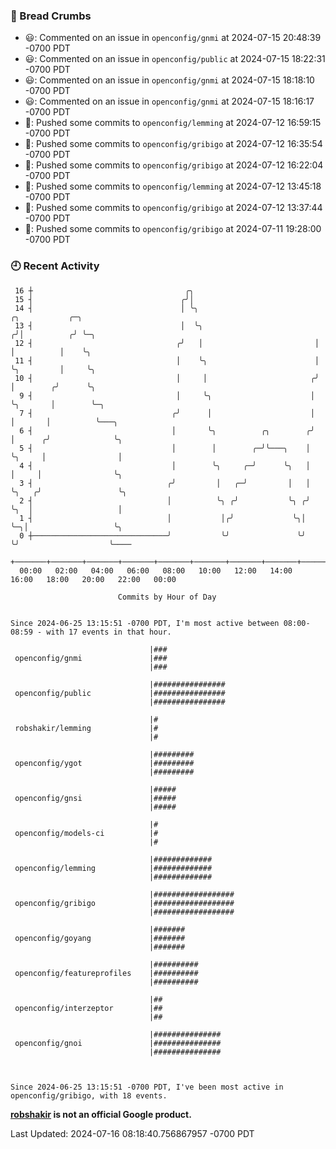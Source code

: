 ### 🍞 Bread Crumbs

 * 😃: Commented on an issue in `openconfig/gnmi` at 2024-07-15 20:48:39 -0700 PDT
 * 😃: Commented on an issue in `openconfig/public` at 2024-07-15 18:22:31 -0700 PDT
 * 😃: Commented on an issue in `openconfig/gnmi` at 2024-07-15 18:18:10 -0700 PDT
 * 😃: Commented on an issue in `openconfig/gnmi` at 2024-07-15 18:16:17 -0700 PDT
 * 🚢: Pushed some commits to `openconfig/lemming` at 2024-07-12 16:59:15 -0700 PDT
 * 🚢: Pushed some commits to `openconfig/gribigo` at 2024-07-12 16:35:54 -0700 PDT
 * 🚢: Pushed some commits to `openconfig/gribigo` at 2024-07-12 16:22:04 -0700 PDT
 * 🚢: Pushed some commits to `openconfig/lemming` at 2024-07-12 13:45:18 -0700 PDT
 * 🚢: Pushed some commits to `openconfig/gribigo` at 2024-07-12 13:37:44 -0700 PDT
 * 🚢: Pushed some commits to `openconfig/gribigo` at 2024-07-11 19:28:00 -0700 PDT

### 🕘 Recent Activity
```
 16 ┼                                  ╭╮
 15 ┤                                 ╭╯│
 14 ┤                                 │ ╰╮                           ╭╮           ╭─╮
 13 ┤                                 │  ╰╮                         ╭╯│          ╭╯ ╰─╮
 12 ┤                                ╭╯   │                         │ │          │    ╰╮
 11 ┤                                │    ╰╮                        │ ╰╮         │     ╰╮
 10 ┤                                │     │                       ╭╯  │        ╭╯      ╰╮
  9 ┤                                │     ╰╮                      │   ╰╮       │        ╰─╮
  7 ┤                               ╭╯      │                      │    │       │          ╰───╮
  6 ┤                               │       ╰╮          ╭╮        ╭╯    │      ╭╯              ╰╮
  5 ┤                               │        │        ╭─╯╰───╮    │     ╰╮     │                │
  4 ┤                               │        ╰╮     ╭─╯      ╰╮   │      │     │                ╰╮
  3 ┤                              ╭╯         │   ╭─╯         │   │      ╰╮   ╭╯                 ╰╮
  2 ┤                              │          ╰╮ ╭╯           ╰╮ ╭╯       ╰╮  │                   │
  1 ┤                              │           │╭╯             ╰╮│         ╰─╮│                   ╰╮
  0 ┼──────────────────────────────╯           ╰╯               ╰╯           ╰╯                    ╰────
    +───────+───────+───────+───────+───────+───────+───────+───────+───────+───────+───────+───────+────
  00:00   02:00   04:00   06:00   08:00   10:00   12:00   14:00   16:00   18:00   20:00   22:00   00:00   

						Commits by Hour of Day


Since 2024-06-25 13:15:51 -0700 PDT, I'm most active between 08:00-08:59 - with 17 events in that hour.

```



```
                               |###
 openconfig/gnmi               |###
                               |###

                               |################
 openconfig/public             |################
                               |################

                               |#
 robshakir/lemming             |#
                               |#

                               |#########
 openconfig/ygot               |#########
                               |#########

                               |#####
 openconfig/gnsi               |#####
                               |#####

                               |#
 openconfig/models-ci          |#
                               |#

                               |#############
 openconfig/lemming            |#############
                               |#############

                               |##################
 openconfig/gribigo            |##################
                               |##################

                               |#######
 openconfig/goyang             |#######
                               |#######

                               |##########
 openconfig/featureprofiles    |##########
                               |##########

                               |##
 openconfig/interzeptor        |##
                               |##

                               |###############
 openconfig/gnoi               |###############
                               |###############



Since 2024-06-25 13:15:51 -0700 PDT, I've been most active in openconfig/gribigo, with 18 events.

```
**[robshakir](mailto:robjs@google.com) is not an official Google product.**  


Last Updated: 2024-07-16 08:18:40.756867957 -0700 PDT
